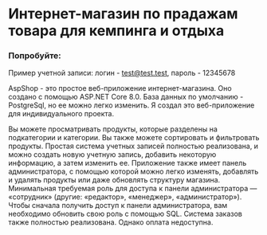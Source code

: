 # Интернет-магазин по прадажам товара для кемпинга и отдыха

### Попробуйте:
Пример учетной записи: логин - test@test.test, пароль - 12345678

AspShop - это простое веб-приложение интернет-магазина. Оно создано с помощью ASP.NET Core 8.0. База данных по умолчанию - PostgreSql, но ее можно легко изменить.
Я создал это веб-приложение для индивидуального проекта.

Вы можете просматривать продукты, которые разделены на подкатегории и категории. Вы также можете сортировать и фильтровать продукты. Простая система учетных записей полностью реализована, и можно создать новую учетную запись,
добавить некоторую информацию, а затем изменить ее. Приложение также имеет панель администратора, с помощью которой можно легко изменять, добавлять и удалять продукты или даже обновлять
структуру магазина. Минимальная требуемая роль для доступа к панели администратора — «сотрудник» (другие: «редактор», «менеджер», «администратор»). Чтобы сначала получить доступ к панели администратора, вам необходимо обновить свою роль с помощью SQL. Система заказов также полностью реализована. Однако оплата недоступна.
